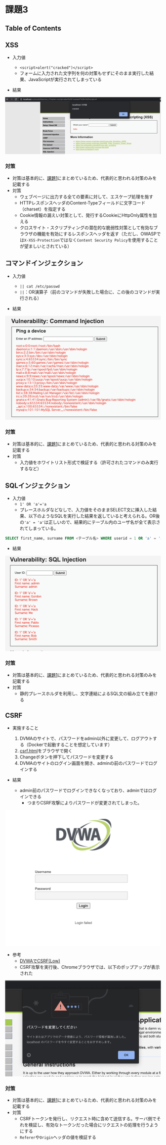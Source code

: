 # 課題3

## Table of Contents
<!-- START doctoc generated TOC please keep comment here to allow auto update -->
<!-- DON'T EDIT THIS SECTION, INSTEAD RE-RUN doctoc TO UPDATE -->



<!-- END doctoc generated TOC please keep comment here to allow auto update -->

## XSS

- 入力値
  - `<script>alert("cracked")</script>`
  - フォームに入力された文字列を何の対策もせずにそのまま実行した結果、JavaScriptが実行されてしまっている

- 結果

![](../../../assets/dvwa_xss.png)

### 対策

- 対策は基本的に、[課題1](../task_1)にまとめているため、代表的と思われる対策のみを記載する
- 対策
  - ウェブページに出力する全ての要素に対して、エスケープ処理を施す
  - HTTPレスポンスヘッダのContent-Typeフィールドに文字コード（charset）を指定する
  - Cookie情報の漏えい対策として、発行するCookieにHttpOnly属性を加える
  - クロスサイト・スクリプティングの潜在的な脆弱性対策として有効なブラウザの機能を有効にするレスポンスヘッダを返す（ただし、OWASPでは`X-XSS-Protection`ではなく`Content Security Policy`を使用することが望ましいとされている）

## コマンドインジェクション

- 入力値
  - `|| cat /etc/passwd`
  - `||`：OR演算子（前のコマンドが失敗した場合に、この後のコマンドが実行される）

- 結果

![](../../../assets/dvwa_command_injection.png)

### 対策

- 対策は基本的に、[課題1](../task_1)にまとめているため、代表的と思われる対策のみを記載する
- 対策
  - 入力値をホワイトリスト形式で検証する（許可されたコマンドのみ実行するなど） 

## SQLインジェクション

- 入力値
  - `1' OR 'a'='a`
  - プレースホルダなどなしで、入力値をそのままSELECT文に挿入した結果、以下のようなSQLを実行した結果を返していると考えられる。OR後の`'a' = 'a'`は正しいので、結果的にテーブル内のユーザ名が全て表示されてしまっている。

```sql
SELECT first_name, surname FROM <テーブル名> WHERE userid = 1 OR 'a' = 'a';
```

- 結果

![](../../../assets/dvwa_sql_injection.png)

### 対策

- 対策は基本的に、[課題1](../task_1)にまとめているため、代表的と思われる対策のみを記載する
- 対策
  - 静的プレースホルダを利用し、文字連結によるSQL文の組み立てを避ける

## CSRF

- 実施すること
  1. DVMAのサイトで、パスワードをadmin以外に変更して、ログアウトする（Dockerで起動することを想定しています）
  2. [csrf.html](../task_3/csrf.html)をブラウザで開く
  3. Changeボタンを押下してパスワードを変更する
  4. DVMAのサイトのログイン画面を開き、adminの前のパスワードでログインする

- 結果
  - admin前のパスワードでログインできなくなっており、adminではログインできる
    - つまりCSRF攻撃によりパスワードが変更されてしまった。

![](../../../assets/dvwa_login_fail.png)

- 参考
  - [DVWAでCSRF(Low)](https://cysec148.hatenablog.com/entry/2019/11/05/173122)
  - CSRF攻撃を実行後、Chromeブラウザでは、以下のポップアップが表示された

![](../../../assets/dvwa_chrome_warning.png)

### 対策

- 対策は基本的に、[課題1](../task_1)にまとめているため、代表的と思われる対策のみを記載する
- 対策
  - CSRFトークンを発行し、リクエスト時に含めて送信する。サーバ側でそれを検証し、有効なトークンだった場合にリクエストの処理を行うようにする
  - `Referer`や`Origin`ヘッダの値を検証する